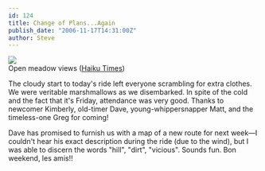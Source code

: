 ```yaml
---
id: 124
title: Change of Plans...Again
publish_date: "2006-11-17T14:31:00Z"
author: Steve
---
```

![](http://www.flagstafffrenzy.org/wp-content/uploads/2006/11/gold-hill.jpg)  
Open meadow views ([Haiku Times](http://haikutimes.com))

The cloudy start to today's ride left everyone scrambling for extra clothes. We were veritable marshmallows as we disembarked. In spite of the cold and the fact that it's Friday, attendance was very good. Thanks to newcomer Kimberly, old-timer Dave, young-whippersnapper Matt, and the timeless-one Greg for coming!

Dave has promised to furnish us with a map of a new route for next week—I couldn't hear his exact description during the ride (due to the wind), but I was able to discern the words "hill", "dirt", "vicious". Sounds fun. Bon weekend, les amis!!

